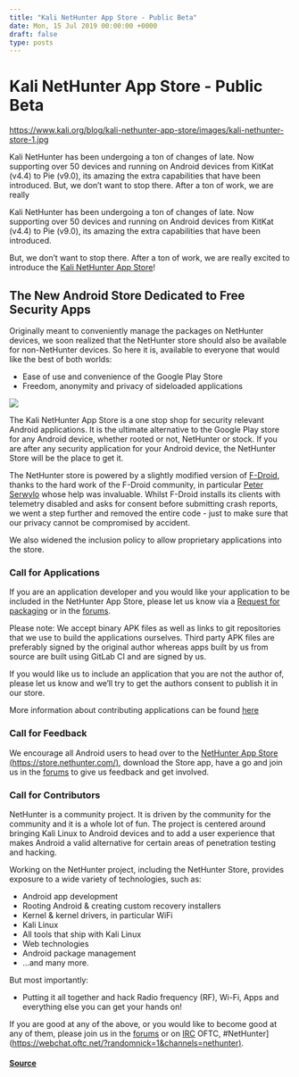 ```yaml
---
title: "Kali NetHunter App Store - Public Beta"
date: Mon, 15 Jul 2019 00:00:00 +0000
draft: false
type: posts
---
```

# Kali NetHunter App Store - Public Beta

https://www.kali.org/blog/kali-nethunter-app-store/images/kali-nethunter-store-1.jpg



Kali NetHunter has been undergoing a ton of changes of late. Now supporting over 50 devices and running on Android devices from KitKat (v4.4) to Pie (v9.0), its amazing the extra capabilities that have been introduced. But, we don&rsquo;t want to stop there. After a ton of work, we are really

Kali NetHunter has been undergoing a ton of changes of late. Now supporting over 50 devices and running on Android devices from KitKat (v4.4) to Pie (v9.0), its amazing the extra capabilities that have been introduced.

But, we don’t want to stop there. After a ton of work, we are really excited to introduce the [Kali NetHunter App Store](https://store.nethunter.com/)!

The New Android Store Dedicated to Free Security Apps
-----------------------------------------------------

Originally meant to conveniently manage the packages on NetHunter devices, we soon realized that the NetHunter store should also be available for non-NetHunter devices. So here it is, available to everyone that would like the best of both worlds:

-   Ease of use and convenience of the Google Play Store
-   Freedom, anonymity and privacy of sideloaded applications

[![](https://www.kali.org/blog/kali-nethunter-app-store/images/nethunter-store-02.png)](https://www.kali.org/blog/kali-nethunter-app-store/images/nethunter-store-02.png)

The Kali NetHunter App Store is a one stop shop for security relevant Android applications. It is the ultimate alternative to the Google Play store for any Android device, whether rooted or not, NetHunter or stock. If you are after any security application for your Android device, the NetHunter Store will be the place to get it.

The NetHunter store is powered by a slightly modified version of [F-Droid](https://f-droid.org/en/), thanks to the hard work of the F-Droid community, in particular [Peter Serwylo](https://twitter.com/serwylo) whose help was invaluable. Whilst F-Droid installs its clients with telemetry disabled and asks for consent before submitting crash reports, we went a step further and removed the entire code - just to make sure that our privacy cannot be compromised by accident.

We also widened the inclusion policy to allow proprietary applications into the store.

### Call for Applications

If you are an application developer and you would like your application to be included in the NetHunter App Store, please let us know via a [Request for packaging](https://gitlab.com/kalilinux/nethunter/store/rfp/-/issues) or in the [forums](https://forums.kali.org/forumdisplay.php?35-App-Store).

Please note: We accept binary APK files as well as links to git repositories that we use to build the applications ourselves. Third party APK files are preferably signed by the original author whereas apps built by us from source are built using GitLab CI and are signed by us.

If you would like us to include an application that you are not the author of, please let us know and we’ll try to get the authors consent to publish it in our store.

More information about contributing applications can be found [here](https://store.nethunter.com/en/contribute/)

### Call for Feedback

We encourage all Android users to head over to the [NetHunter App Store (https://store.nethunter.com/)](https://store.nethunter.com/), download the Store app, have a go and join us in the [forums](https://forums.kali.org/forumdisplay.php?35-App-Store) to give us feedback and get involved.

### Call for Contributors

NetHunter is a community project. It is driven by the community for the community and it is a whole lot of fun. The project is centered around bringing Kali Linux to Android devices and to add a user experience that makes Android a valid alternative for certain areas of penetration testing and hacking.

Working on the NetHunter project, including the NetHunter Store, provides exposure to a wide variety of technologies, such as:

-   Android app development
-   Rooting Android & creating custom recovery installers
-   Kernel & kernel drivers, in particular WiFi
-   Kali Linux
-   All tools that ship with Kali Linux
-   Web technologies
-   Android package management
-   …and many more.

But most importantly:

-   Putting it all together and hack Radio frequency (RF), Wi-Fi, Apps and everything else you can get your hands on!

If you are good at any of the above, or you would like to become good at any of them, please join us in the [forums](https://forums.kali.org/forumdisplay.php?35-App-Store) or on [IRC](https://www.kali.org/docs/community/kali-linux-irc-channel/) OFTC, #NetHunter\]([https://webchat.oftc.net/?randomnick=1&channels=nethunter)](https://webchat.oftc.net/?randomnick=1&channels=nethunter\)).

#### [Source](https://www.kali.org/blog/kali-nethunter-app-store/)

